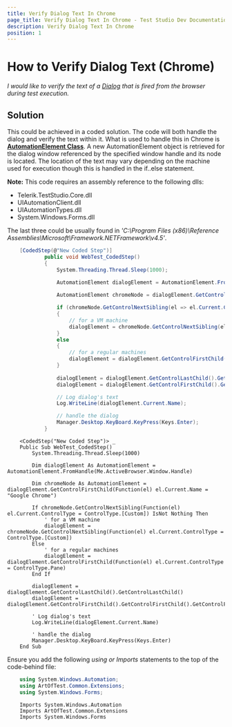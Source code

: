 ```yaml
---
title: Verify Dialog Text In Chrome
page_title: Verify Dialog Text In Chrome - Test Studio Dev Documentation
description: Verify Dialog Text In Chrome
position: 1
---
```

# How to Verify Dialog Text (Chrome)

*I would like to verify the text of a <a href="/features/recorder/specific-recording-scenario/dialogs" target="_blank">Dialog</a> that is fired from the browser during test execution.*

## Solution

This could be achieved in a coded solution. The code will both handle the dialog and verify the text within it. What is used to handle this in Chrome is **<a href="https://msdn.microsoft.com/en-us/library/system.windows.automation.automationelement(v=vs.110).aspx" target="_blank">AutomationElement Class</a>**.  A new AutomationElement object is retrieved for the dialog window referenced by the specified window handle and its node is located. The location of the text may vary depending on the machine used for execution though this is handled in the if..else statement.

**Note:** This code requires an assembly reference to the following dlls:

- Telerik.TestStudio.Core.dll 
- UIAutomationClient.dll 
- UIAutomationTypes.dll 
- System.Windows.Forms.dll

The last three could be usually found in *'C:\Program Files (x86)\Reference Assemblies\Microsoft\Framework\.NETFramework\v4.5\'*.

````C#
    [CodedStep(@"New Coded Step")]
            public void WebTest_CodedStep()
            {
                System.Threading.Thread.Sleep(1000);
                
                AutomationElement dialogElement = AutomationElement.FromHandle(this.ActiveBrowser.Window.Handle);

                AutomationElement chromeNode = dialogElement.GetControlFirstChild(el => el.Current.Name == "Google Chrome");

                if (chromeNode.GetControlNextSibling(el => el.Current.ControlType == ControlType.Custom) != null)
                {
                    // for a VM machine
                    dialogElement = chromeNode.GetControlNextSibling(el => el.Current.ControlType == ControlType.Custom);
                }
                else
                {
                    // for a regular machines
                    dialogElement = dialogElement.GetControlFirstChild(el => el.Current.ControlType == ControlType.Pane);
                }
        
                dialogElement = dialogElement.GetControlLastChild().GetControlLastChild();
                dialogElement = dialogElement.GetControlFirstChild().GetControlFirstChild().GetControlFirstChild().GetControlFirstChild().GetControlFirstChild();

                // Log dialog's text
                Log.WriteLine(dialogElement.Current.Name);

                // handle the dialog
                Manager.Desktop.KeyBoard.KeyPress(Keys.Enter);
            }
````
````VB    
    <CodedStep("New Coded Step")> _
    Public Sub WebTest_CodedStep()
        System.Threading.Thread.Sleep(1000)

        Dim dialogElement As AutomationElement = AutomationElement.FromHandle(Me.ActiveBrowser.Window.Handle)

        Dim chromeNode As AutomationElement = dialogElement.GetControlFirstChild(Function(el) el.Current.Name = "Google Chrome")

        If chromeNode.GetControlNextSibling(Function(el) el.Current.ControlType = ControlType.[Custom]) IsNot Nothing Then
            ' for a VM machine
            dialogElement = chromeNode.GetControlNextSibling(Function(el) el.Current.ControlType = ControlType.[Custom])
        Else
            ' for a regular machines
            dialogElement = dialogElement.GetControlFirstChild(Function(el) el.Current.ControlType = ControlType.Pane)
        End If

        dialogElement = dialogElement.GetControlLastChild().GetControlLastChild()
        dialogElement = dialogElement.GetControlFirstChild().GetControlFirstChild().GetControlFirstChild().GetControlFirstChild().GetControlFirstChild()

        ' Log dialog's text
        Log.WriteLine(dialogElement.Current.Name)

        ' handle the dialog
        Manager.Desktop.KeyBoard.KeyPress(Keys.Enter)
    End Sub
````

Ensure you add the following *using or Imports* statements to the top of the code-behind file:

````C#
    using System.Windows.Automation;
    using ArtOfTest.Common.Extensions;
    using System.Windows.Forms;
````
````VB
    Imports System.Windows.Automation
    Imports ArtOfTest.Common.Extensions
    Imports System.Windows.Forms
````
